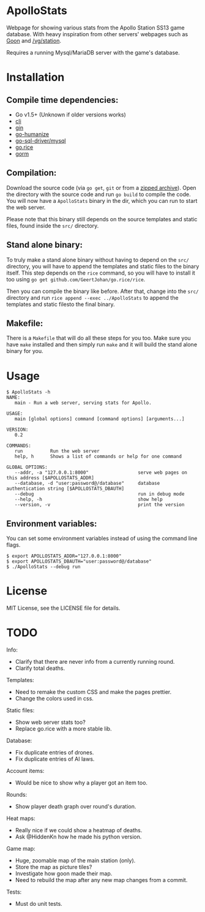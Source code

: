 ApolloStats
================================================================================

Webpage for showing various stats from the Apollo Station SS13 game database.
With heavy inspiration from other servers' webpages such as [Goon](http://goonhub.com/) and [/vg/station](http://ss13.pomf.se/index.php/bans).

Requires a running Mysql/MariaDB server with the game's database.

Installation
================================================================================

Compile time dependencies:
--------------------------------------------------------------------------------

- Go v1.5+ (Unknown if older versions works)
- [cli](https://github.com/codegangsta/cli)
- [gin](https://github.com/gin-gonic/gin)
- [go-humanize](https://github.com/dustin/go-humanize)
- [go-sql-driver/mysql](https://github.com/go-sql-driver/mysql)
- [go.rice](https://github.com/GeertJohan/go.rice)
- [gorm](https://github.com/jinzhu/gorm)

Compilation:
--------------------------------------------------------------------------------

Download the source code (via `go get`, `git` or from a [zipped archive](https://github.com/Apollo-Community/ApolloStats/archive/v0.2.zip)).
Open the directory with the source code and run `go build` to compile the code.
You will now have a `ApolloStats` binary in the dir, which you can run to start
the web server.

Please note that this binary still depends on the source templates and static
files, found inside the `src/` directory.

Stand alone binary:
--------------------------------------------------------------------------------

To truly make a stand alone binary without having to depend on the `src/` directory,
you will have to append the templates and static files to the binary itself.
This step depends on the `rice` command, so you will have to install it too using
`go get github.com/GeertJohan/go.rice/rice`.

Then you can compile the binary like before. After that, change into the `src/`
directory and run `rice append --exec ../ApolloStats` to append the templates
and static filesto the final binary.

Makefile:
--------------------------------------------------------------------------------

There is a `Makefile` that will do all these steps for you too. Make sure you
have `make` installed and then simply run `make` and it will build the stand
alone binary for you.

Usage
================================================================================

```
$ ApolloStats -h
NAME:
   main - Run a web server, serving stats for Apollo.

USAGE:
   main [global options] command [command options] [arguments...]
   
VERSION:
   0.2
   
COMMANDS:
   run          Run the web server
   help, h      Shows a list of commands or help for one command
   
GLOBAL OPTIONS:
   --addr, -a "127.0.0.1:8000"                  serve web pages on this address [$APOLLOSTATS_ADDR]
   --database, -d "user:password@/database"     database authentication string [$APOLLOSTATS_DBAUTH]
   --debug                                      run in debug mode
   --help, -h                                   show help
   --version, -v                                print the version
```

Environment variables:
--------------------------------------------------------------------------------

You can set some environment variables instead of using the command line flags.
```
$ export APOLLOSTATS_ADDR="127.0.0.1:8000"
$ export APOLLOSTATS_DBAUTH="user:password@/database"
$ ./ApolloStats --debug run
```

License
================================================================================

MIT License, see the LICENSE file for details.


TODO
================================================================================

Info:
- Clarify that there are never info from a currently running round.
- Clarify total deaths.

Templates:
- Need to remake the custom CSS and make the pages prettier.
- Change the colors used in css.

Static files:
- Show web server stats too?
- Replace go.rice with a more stable lib.

Database:
- Fix duplicate entries of drones.
- Fix duplicate entries of AI laws.

Account items:
- Would be nice to show why a player got an item too.

Rounds:
- Show player death graph over round's duration.

Heat maps:
- Really nice if we could show a heatmap of deaths.
- Ask @HiddenKn how he made his python version.

Game map:
- Huge, zoomable map of the main station (only).
- Store the map as picture tiles?
- Investigate how goon made their map.
- Need to rebuild the map after any new map changes from a commit.

Tests:
- Must do unit tests.
